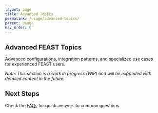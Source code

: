 ```yaml
---
layout: page
title: Advanced Topics
permalink: /usage/advanced-topics/
parent: Usage
nav_order: 6
---
```


## Advanced FEAST Topics

Advanced configurations, integration patterns, and specialized use cases for experienced FEAST users.

_Note: This section is a work in progress (WIP) and will be expanded with detailed content in the future._

## Next Steps

Check the [FAQs](/usage/faqs/) for quick answers to common questions.
